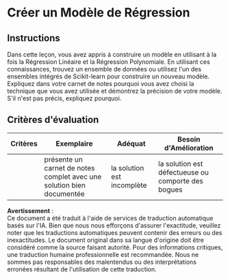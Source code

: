 # Créer un Modèle de Régression

## Instructions

Dans cette leçon, vous avez appris à construire un modèle en utilisant à la fois la Régression Linéaire et la Régression Polynomiale. En utilisant ces connaissances, trouvez un ensemble de données ou utilisez l'un des ensembles intégrés de Scikit-learn pour construire un nouveau modèle. Expliquez dans votre carnet de notes pourquoi vous avez choisi la technique que vous avez utilisée et démontrez la précision de votre modèle. S'il n'est pas précis, expliquez pourquoi.

## Critères d'évaluation

| Critères   | Exemplaire                                                    | Adéquat                   | Besoin d'Amélioration               |
| ---------- | ------------------------------------------------------------ | ------------------------- | ----------------------------------- |
|            | présente un carnet de notes complet avec une solution bien documentée | la solution est incomplète | la solution est défectueuse ou comporte des bogues |

**Avertissement** :  
Ce document a été traduit à l'aide de services de traduction automatique basés sur l'IA. Bien que nous nous efforçons d'assurer l'exactitude, veuillez noter que les traductions automatiques peuvent contenir des erreurs ou des inexactitudes. Le document original dans sa langue d'origine doit être considéré comme la source faisant autorité. Pour des informations critiques, une traduction humaine professionnelle est recommandée. Nous ne sommes pas responsables des malentendus ou des interprétations erronées résultant de l'utilisation de cette traduction.